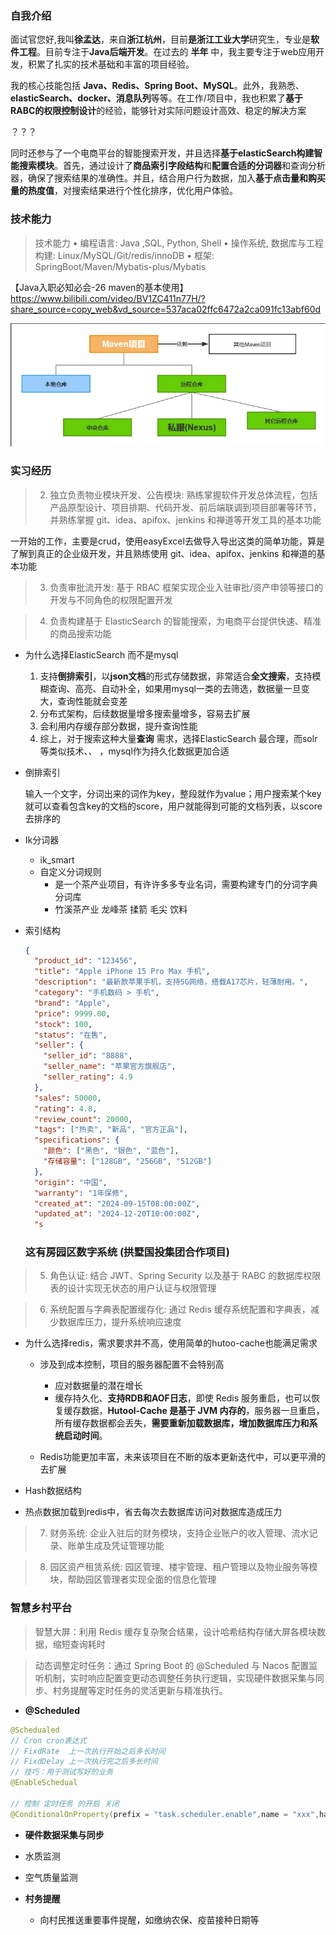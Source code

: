 ### 自我介绍

面试官您好,我叫**徐孟达**，来自**浙江杭州**，目前**是浙江工业大学**研究生，专业是**软件工程**。目前专注于**Java后端开发**。在过去的 **半年** 中，我主要专注于web应用开发，积累了扎实的技术基础和丰富的项目经验。

我的核心技能包括 **Java、Redis、Spring Boot、MySQL**。此外，我熟悉、**elasticSearch、docker、消息队列**等等。在工作/项目中，我也积累了**基于RABC的权限控制设计**的经验，能够针对实际问题设计高效、稳定的解决方案

？？？

同时还参与了一个电商平台的智能搜索开发，并且选择**基于elasticSearch构建智能搜索模块**。首先，通过设计了**商品索引字段结构**和**配置合适的分词器**和查询分析器，确保了搜索结果的准确性。并且，结合用户行为数据，加入**基于点击量和购买量的热度值**，对搜索结果进行个性化排序，优化用户体验。

### 技术能力

> 技术能力
> • 编程语言: Java ,SQL, Python, Shell
> • 操作系统, 数据库与工程构建: Linux/MySQL/Git/redis/innoDB
> • 框架: SpringBoot/Maven/Mybatis-plus/Mybatis

【Java入职必知必会-26 maven的基本使用】 https://www.bilibili.com/video/BV1ZC411n77H/?share_source=copy_web&vd_source=537aca02ffc6472a2ca091fc13abf60d

![image-20241226021343715](Maven.png)

### 实习经历

> 2. 独立负责物业模块开发、公告模块: 熟练掌握软件开发总体流程，包括产品原型设计、项目排期、代码开发、前后端联调到项目部署等环节，并熟练掌握 git、idea、apifox、jenkins 和禅道等开发工具的基本功能

一开始的工作，主要是crud，使用easyExcel去做导入导出这类的简单功能，算是了解到真正的企业级开发，并且熟练使用 git、idea、apifox、jenkins 和禅道的基本功能

> 3. 负责审批流开发: 基于 RBAC 框架实现企业入驻审批/资产申领等接口的开发与不同角色的权限配置开发

> 4. 负责构建基于 ElasticSearch 的智能搜索，为电商平台提供快速、精准的商品搜索功能

- 为什么选择ElasticSearch   而不是mysql

  1. 支持**倒排索引**，以**json文档**的形式存储数据，非常适合**全文搜索**，支持模糊查询、高亮、自动补全，如果用mysql一类的去筛选，数据量一旦变大，查询性能就会变差
  2. 分布式架构，后续数据量增多搜索量增多，容易去扩展
  3. 会利用内存缓存部分数据，提升查询性能
  4. 综上，对于搜索这种大量**查询** 需求，选择ElasticSearch 最合理，而solr等类似技术、、 ，mysql作为持久化数据更加合适  

- 倒排索引

  输入一个文字，分词出来的词作为key，整段就作为value；用户搜索某个key就可以查看包含key的文档的score，用户就能得到可能的文档列表，以score去排序的

- Ik分词器 

  - ik_smart
  - 自定义分词规则 
    - 是一个茶产业项目，有许许多多专业名词，需要构建专门的分词字典 分词库
    - 竹溪茶产业 龙峰茶 揉箭 毛尖 饮料

- 索引结构

  ```json
  {
    "product_id": "123456",
    "title": "Apple iPhone 15 Pro Max 手机",
    "description": "最新款苹果手机，支持5G网络，搭载A17芯片，轻薄耐用。",
    "category": "手机数码 > 手机",
    "brand": "Apple",
    "price": 9999.00,
    "stock": 100,
    "status": "在售",
    "seller": {
      "seller_id": "8888",
      "seller_name": "苹果官方旗舰店",
      "seller_rating": 4.9
    },
    "sales": 50000,
    "rating": 4.8,
    "review_count": 20000,
    "tags": ["热卖", "新品", "官方正品"],
    "specifications": {
      "颜色": ["黑色", "银色", "蓝色"],
      "存储容量": ["128GB", "256GB", "512GB"]
    },
    "origin": "中国",
    "warranty": "1年保修",
    "created_at": "2024-09-15T08:00:00Z",
    "updated_at": "2024-12-20T10:00:00Z",
    "s
  
  ```

  ### 这有房园区数字系统 (拱墅国投集团合作项目)

>5. 角色认证: 结合 JWT、Spring Security 以及基于 RABC 的数据库权限表的设计实现无状态的用户认证与权限管理

>6. 系统配置与字典表配置缓存化: 通过 Redis 缓存系统配置和字典表，减少数据库压力，提升系统响应速度

- 为什么选择redis，需求要求并不高，使用简单的hutoo-cache也能满足需求
  - 涉及到成本控制，项目的服务器配置不会特别高
    - 应对数据量的潜在增长
    - 缓存持久化、**支持RDB和AOF日志**，即使 Redis 服务重启，也可以恢复缓存数据，**Hutool-Cache 是基于 JVM 内存的**，服务器一旦重启，所有缓存数据都会丢失，**需要重新加载数据库，增加数据库压力和系统启动时间**。

  - Redis功能更加丰富，未来该项目在不断的版本更新迭代中，可以更平滑的去扩展

- Hash数据结构
- 热点数据加载到redis中，省去每次去数据库访问对数据库造成压力

>7. 财务系统: 企业入驻后的财务模块，支持企业账户的收入管理、流水记录、账单生成及凭证管理功能

>8. 园区资产租赁系统: 园区管理、楼宇管理、租户管理以及物业服务等模块，帮助园区管理者实现全面的信息化管理

### 智慧乡村平台

> 智慧大屏：利用 Redis 缓存复杂聚合结果，设计哈希结构存储大屏各模块数据，缩短查询耗时

> 动态调整定时任务：通过 Spring Boot 的 @Scheduled 与 Nacos 配置监听机制，实时响应配置变更动态调整任务执行逻辑，实现硬件数据采集与同步、村务提醒等定时任务的灵活更新与精准执行。

- **@Scheduled** 

```java
@Schedualed
// Cron cron表达式
// FixdRate  上一次执行开始之后多长时间
// FixdDelay 上一次执行完之后多长时间 
// 技巧：用于测试写好的业务
@EnableSchedual

// 控制 定时任务 的开启 关闭
@ConditionalOnProperty(prefix = "task.scheduler.enable",name = "xxx",havingValue=True) 
```

-  **硬件数据采集与同步**

  - 水质监测

  - 空气质量监测

- **村务提醒**
  - 向村民推送重要事件提醒，如缴纳农保、疫苗接种日期等

